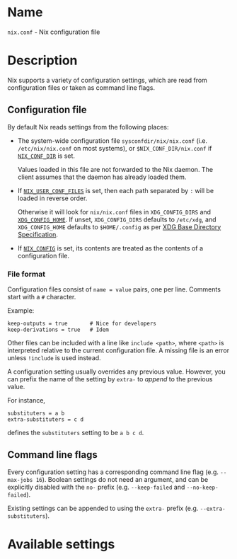 # Name

`nix.conf` - Nix configuration file

# Description

Nix supports a variety of configuration settings, which are read from configuration files or taken as command line flags.

## Configuration file

By default Nix reads settings from the following places:

  - The system-wide configuration file `sysconfdir/nix/nix.conf` (i.e. `/etc/nix/nix.conf` on most systems), or `$NIX_CONF_DIR/nix.conf` if [`NIX_CONF_DIR`](./env-common.md#env-NIX_CONF_DIR) is set.

    Values loaded in this file are not forwarded to the Nix daemon.
    The client assumes that the daemon has already loaded them.

  - If [`NIX_USER_CONF_FILES`](./env-common.md#env-NIX_USER_CONF_FILES) is set, then each path separated by `:` will be loaded in reverse order.

    Otherwise it will look for `nix/nix.conf` files in `XDG_CONFIG_DIRS` and [`XDG_CONFIG_HOME`](./env-common.md#env-XDG_CONFIG_HOME).
    If unset, `XDG_CONFIG_DIRS` defaults to `/etc/xdg`, and `XDG_CONFIG_HOME` defaults to `$HOME/.config` as per [XDG Base Directory Specification](https://specifications.freedesktop.org/basedir-spec/basedir-spec-latest.html).

  - If [`NIX_CONFIG`](./env-common.md#env-NIX_CONFIG) is set, its contents are treated as the contents of a configuration file.

### File format

Configuration files consist of `name = value` pairs, one per line.
Comments start with a `#` character.

Example:

```
keep-outputs = true       # Nice for developers
keep-derivations = true   # Idem
```

Other files can be included with a line like `include <path>`, where `<path>` is interpreted relative to the current configuration file.
A missing file is an error unless `!include` is used instead.

A configuration setting usually overrides any previous value.
However, you can prefix the name of the setting by `extra-` to *append* to the previous value.

For instance,

```
substituters = a b
extra-substituters = c d
```

defines the `substituters` setting to be `a b c d`.

## Command line flags

Every configuration setting has a corresponding command line flag (e.g. `--max-jobs 16`).
Boolean settings do not need an argument, and can be explicitly disabled with the `no-` prefix (e.g. `--keep-failed` and `--no-keep-failed`).

Existing settings can be appended to using the `extra-` prefix (e.g. `--extra-substituters`).

# Available settings

